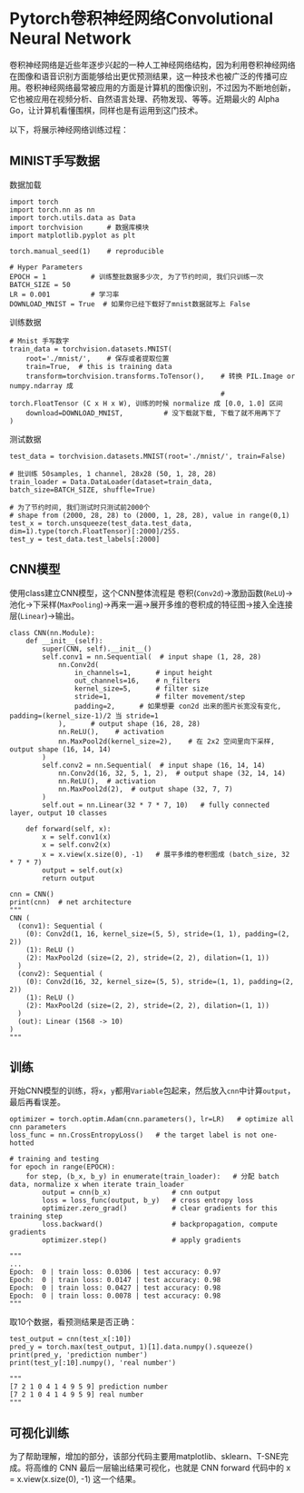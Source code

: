 # Pytorch卷积神经网络Convolutional Neural Network #

卷积神经网络是近些年逐步兴起的一种人工神经网络结构，因为利用卷积神经网络在图像和语音识别方面能够给出更优预测结果，这一种技术也被广泛的传播可应用。卷积神经网络最常被应用的方面是计算机的图像识别，不过因为不断地创新，它也被应用在视频分析、自然语言处理、药物发现、等等。近期最火的 Alpha Go，让计算机看懂围棋，同样也是有运用到这门技术。

以下，将展示神经网络训练过程：

## MINIST手写数据 ##
数据加载

	import torch
	import torch.nn as nn
	import torch.utils.data as Data
	import torchvision      # 数据库模块
	import matplotlib.pyplot as plt

	torch.manual_seed(1)    # reproducible

	# Hyper Parameters
	EPOCH = 1           # 训练整批数据多少次, 为了节约时间, 我们只训练一次
	BATCH_SIZE = 50
	LR = 0.001          # 学习率
	DOWNLOAD_MNIST = True  # 如果你已经下载好了mnist数据就写上 False

训练数据

	# Mnist 手写数字
	train_data = torchvision.datasets.MNIST(
	    root='./mnist/',    # 保存或者提取位置
	    train=True,  # this is training data
	    transform=torchvision.transforms.ToTensor(),    # 转换 PIL.Image or numpy.ndarray 成
	                                                    # torch.FloatTensor (C x H x W), 训练的时候 normalize 成 [0.0, 1.0] 区间
	    download=DOWNLOAD_MNIST,          # 没下载就下载, 下载了就不用再下了
	)

测试数据

	test_data = torchvision.datasets.MNIST(root='./mnist/', train=False)
	
	# 批训练 50samples, 1 channel, 28x28 (50, 1, 28, 28)
	train_loader = Data.DataLoader(dataset=train_data, batch_size=BATCH_SIZE, shuffle=True)
	
	# 为了节约时间, 我们测试时只测试前2000个
	# shape from (2000, 28, 28) to (2000, 1, 28, 28), value in range(0,1)
	test_x = torch.unsqueeze(test_data.test_data, dim=1).type(torch.FloatTensor)[:2000]/255.   
	test_y = test_data.test_labels[:2000]

## CNN模型 ##

使用class建立CNN模型，这个CNN整体流程是 卷积(`Conv2d`)->激励函数(`ReLU`)->池化->下采样(`MaxPooling`)->再来一遍->展开多维的卷积成的特征图->接入全连接层(`Linear`)->输出。

	class CNN(nn.Module):
	    def __init__(self):
	        super(CNN, self).__init__()
	        self.conv1 = nn.Sequential(  # input shape (1, 28, 28)
	            nn.Conv2d(
	                in_channels=1,      # input height
	                out_channels=16,    # n_filters
	                kernel_size=5,      # filter size
	                stride=1,           # filter movement/step
	                padding=2,      # 如果想要 con2d 出来的图片长宽没有变化, padding=(kernel_size-1)/2 当 stride=1
	            ),      # output shape (16, 28, 28)
	            nn.ReLU(),    # activation
	            nn.MaxPool2d(kernel_size=2),    # 在 2x2 空间里向下采样, output shape (16, 14, 14)
	        )
	        self.conv2 = nn.Sequential(  # input shape (16, 14, 14)
	            nn.Conv2d(16, 32, 5, 1, 2),  # output shape (32, 14, 14)
	            nn.ReLU(),  # activation
	            nn.MaxPool2d(2),  # output shape (32, 7, 7)
	        )
	        self.out = nn.Linear(32 * 7 * 7, 10)   # fully connected layer, output 10 classes
	
	    def forward(self, x):
	        x = self.conv1(x)
	        x = self.conv2(x)
	        x = x.view(x.size(0), -1)   # 展平多维的卷积图成 (batch_size, 32 * 7 * 7)
	        output = self.out(x)
	        return output
	
	cnn = CNN()
	print(cnn)  # net architecture
	"""
	CNN (
	  (conv1): Sequential (
	    (0): Conv2d(1, 16, kernel_size=(5, 5), stride=(1, 1), padding=(2, 2))
	    (1): ReLU ()
	    (2): MaxPool2d (size=(2, 2), stride=(2, 2), dilation=(1, 1))
	  )
	  (conv2): Sequential (
	    (0): Conv2d(16, 32, kernel_size=(5, 5), stride=(1, 1), padding=(2, 2))
	    (1): ReLU ()
	    (2): MaxPool2d (size=(2, 2), stride=(2, 2), dilation=(1, 1))
	  )
	  (out): Linear (1568 -> 10)
	)
	"""
## 训练 ##
开始CNN模型的训练，将`x`，`y`都用`Variable`包起来，然后放入`cnn`中计算`output`，最后再看误差。

	optimizer = torch.optim.Adam(cnn.parameters(), lr=LR)   # optimize all cnn parameters
	loss_func = nn.CrossEntropyLoss()   # the target label is not one-hotted
	
	# training and testing
	for epoch in range(EPOCH):
	    for step, (b_x, b_y) in enumerate(train_loader):   # 分配 batch data, normalize x when iterate train_loader
	        output = cnn(b_x)               # cnn output
	        loss = loss_func(output, b_y)   # cross entropy loss
	        optimizer.zero_grad()           # clear gradients for this training step
	        loss.backward()                 # backpropagation, compute gradients
	        optimizer.step()                # apply gradients
	
	"""
	...
	Epoch:  0 | train loss: 0.0306 | test accuracy: 0.97
	Epoch:  0 | train loss: 0.0147 | test accuracy: 0.98
	Epoch:  0 | train loss: 0.0427 | test accuracy: 0.98
	Epoch:  0 | train loss: 0.0078 | test accuracy: 0.98
	"""

取10个数据，看预测结果是否正确：

	test_output = cnn(test_x[:10])
	pred_y = torch.max(test_output, 1)[1].data.numpy().squeeze()
	print(pred_y, 'prediction number')
	print(test_y[:10].numpy(), 'real number')
	
	"""
	[7 2 1 0 4 1 4 9 5 9] prediction number
	[7 2 1 0 4 1 4 9 5 9] real number
	"""


## 可视化训练 ##
为了帮助理解，增加的部分，该部分代码主要用matplotlib、sklearn、T-SNE完成。将高维的 CNN 最后一层输出结果可视化，也就是 CNN forward 代码中的 x = x.view(x.size(0), -1) 这一个结果。